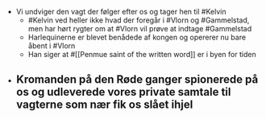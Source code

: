 - Vi undviger den vagt der følger efter os og tager hen til #Kelvin
	- #Kelvin ved heller ikke hvad der foregår i #Vlorn og #Gammelstad, men har hørt rygter om at #Vlorn vil prøve at indtage #Gammelstad
	- Harlequinerne er blevet benådede af kongen og opererer nu bare åbent i #Vlorn
	- Han siger at #[[Penmue saint of the written word]] er i byen for tiden
- Kromanden på den Røde ganger spionerede på os og udleverede vores private samtale til vagterne som nær fik os slået ihjel
	-
